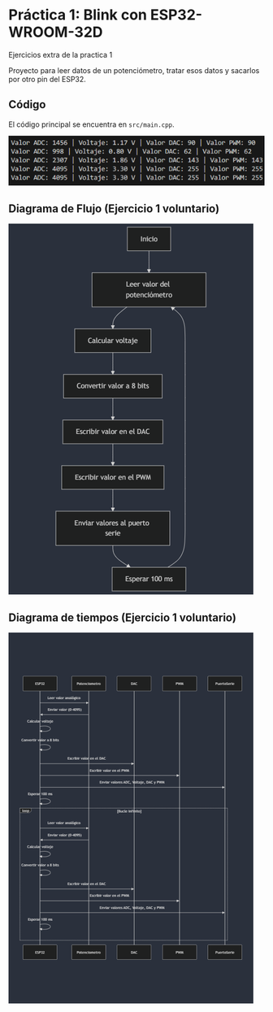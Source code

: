 # Práctica 1: Blink con ESP32-WROOM-32D

Ejercicios extra de la practica 1

Proyecto para leer datos de un potenciómetro, tratar esos datos y sacarlos por otro pin del ESP32.

## Código
El código principal se encuentra en `src/main.cpp`.

![Ejemplo salida monitor serie variando la posición del potenciómetro](images/salida_monitorserie_ejercicio1voluntario.png)

## Diagrama de Flujo (Ejercicio 1 voluntario)
![Diagrama de Flujo](images/diagrama_flujo_ejercicio1voluntario.png)

## Diagrama de tiempos (Ejercicio 1 voluntario)
![Diagrama de tiempos](images/diagrama_tiempos_ejercicio1voluntario.png)
